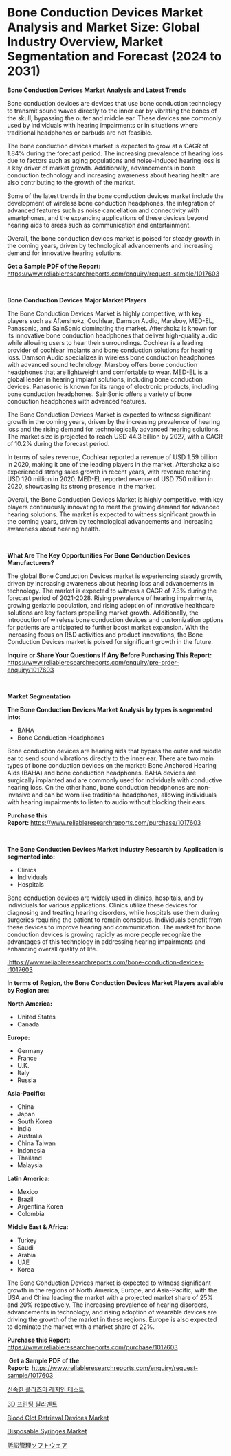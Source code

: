 <p><h1>Bone Conduction Devices Market Analysis and Market Size: Global Industry Overview, Market Segmentation and Forecast (2024 to 2031)</h1></p><p><strong>Bone Conduction Devices Market Analysis and Latest Trends</strong></p>
<p><p>Bone conduction devices are devices that use bone conduction technology to transmit sound waves directly to the inner ear by vibrating the bones of the skull, bypassing the outer and middle ear. These devices are commonly used by individuals with hearing impairments or in situations where traditional headphones or earbuds are not feasible.</p><p>The bone conduction devices market is expected to grow at a CAGR of 1.84% during the forecast period. The increasing prevalence of hearing loss due to factors such as aging populations and noise-induced hearing loss is a key driver of market growth. Additionally, advancements in bone conduction technology and increasing awareness about hearing health are also contributing to the growth of the market.</p><p>Some of the latest trends in the bone conduction devices market include the development of wireless bone conduction headphones, the integration of advanced features such as noise cancellation and connectivity with smartphones, and the expanding applications of these devices beyond hearing aids to areas such as communication and entertainment.</p><p>Overall, the bone conduction devices market is poised for steady growth in the coming years, driven by technological advancements and increasing demand for innovative hearing solutions.</p></p>
<p><strong>Get a Sample PDF of the Report:&nbsp;</strong> <a href="https://www.reliableresearchreports.com/enquiry/request-sample/1017603">https://www.reliableresearchreports.com/enquiry/request-sample/1017603</a></p>
<p>&nbsp;</p>
<p><strong>Bone Conduction Devices Major Market Players</strong></p>
<p><p>The Bone Conduction Devices Market is highly competitive, with key players such as Aftershokz, Cochlear, Damson Audio, Marsboy, MED-EL, Panasonic, and SainSonic dominating the market. Aftershokz is known for its innovative bone conduction headphones that deliver high-quality audio while allowing users to hear their surroundings. Cochlear is a leading provider of cochlear implants and bone conduction solutions for hearing loss. Damson Audio specializes in wireless bone conduction headphones with advanced sound technology. Marsboy offers bone conduction headphones that are lightweight and comfortable to wear. MED-EL is a global leader in hearing implant solutions, including bone conduction devices. Panasonic is known for its range of electronic products, including bone conduction headphones. SainSonic offers a variety of bone conduction headphones with advanced features.</p><p>The Bone Conduction Devices Market is expected to witness significant growth in the coming years, driven by the increasing prevalence of hearing loss and the rising demand for technologically advanced hearing solutions. The market size is projected to reach USD 44.3 billion by 2027, with a CAGR of 10.2% during the forecast period.</p><p>In terms of sales revenue, Cochlear reported a revenue of USD 1.59 billion in 2020, making it one of the leading players in the market. Aftershokz also experienced strong sales growth in recent years, with revenue reaching USD 120 million in 2020. MED-EL reported revenue of USD 750 million in 2020, showcasing its strong presence in the market.</p><p>Overall, the Bone Conduction Devices Market is highly competitive, with key players continuously innovating to meet the growing demand for advanced hearing solutions. The market is expected to witness significant growth in the coming years, driven by technological advancements and increasing awareness about hearing health.</p></p>
<p>&nbsp;</p>
<p><strong>What Are The Key Opportunities For Bone Conduction Devices Manufacturers?</strong></p>
<p><p>The global Bone Conduction Devices market is experiencing steady growth, driven by increasing awareness about hearing loss and advancements in technology. The market is expected to witness a CAGR of 7.3% during the forecast period of 2021-2028. Rising prevalence of hearing impairments, growing geriatric population, and rising adoption of innovative healthcare solutions are key factors propelling market growth. Additionally, the introduction of wireless bone conduction devices and customization options for patients are anticipated to further boost market expansion. With the increasing focus on R&D activities and product innovations, the Bone Conduction Devices market is poised for significant growth in the future.</p></p>
<p><strong>Inquire or Share Your Questions If Any Before Purchasing This Report:</strong> <a href="https://www.reliableresearchreports.com/enquiry/pre-order-enquiry/1017603">https://www.reliableresearchreports.com/enquiry/pre-order-enquiry/1017603</a></p>
<p>&nbsp;</p>
<p><strong>Market Segmentation</strong></p>
<p><strong>The Bone Conduction Devices Market Analysis by types is segmented into:</strong></p>
<p><ul><li>BAHA</li><li>Bone Conduction Headphones</li></ul></p>
<p><p>Bone conduction devices are hearing aids that bypass the outer and middle ear to send sound vibrations directly to the inner ear. There are two main types of bone conduction devices on the market: Bone Anchored Hearing Aids (BAHA) and bone conduction headphones. BAHA devices are surgically implanted and are commonly used for individuals with conductive hearing loss. On the other hand, bone conduction headphones are non-invasive and can be worn like traditional headphones, allowing individuals with hearing impairments to listen to audio without blocking their ears.</p></p>
<p><strong>Purchase this Report:&nbsp;</strong><a href="https://www.reliableresearchreports.com/purchase/1017603">https://www.reliableresearchreports.com/purchase/1017603</a></p>
<p>&nbsp;</p>
<p><strong>The Bone Conduction Devices Market Industry Research by Application is segmented into:</strong></p>
<p><ul><li>Clinics</li><li>Individuals</li><li>Hospitals</li></ul></p>
<p><p>Bone conduction devices are widely used in clinics, hospitals, and by individuals for various applications. Clinics utilize these devices for diagnosing and treating hearing disorders, while hospitals use them during surgeries requiring the patient to remain conscious. Individuals benefit from these devices to improve hearing and communication. The market for bone conduction devices is growing rapidly as more people recognize the advantages of this technology in addressing hearing impairments and enhancing overall quality of life.</p></p>
<p><a href="https://www.reliableresearchreports.com/bone-conduction-devices-r1017603">&nbsp;https://www.reliableresearchreports.com/bone-conduction-devices-r1017603</a></p>
<p><strong>In terms of Region, the Bone Conduction Devices Market Players available by Region are:</strong></p>
<p>
    <p> <strong> North America: </strong>
        <ul>
            <li>United States</li>
            <li>Canada</li>
        </ul>
        </p> 
    <p> <strong> Europe: </strong>
        <ul>
            <li>Germany</li>
            <li>France</li>
            <li>U.K.</li>
            <li>Italy</li>
            <li>Russia</li>
        </ul>
        </p> 
    <p> <strong> Asia-Pacific: </strong>
        <ul>
            <li>China</li>
            <li>Japan</li>
            <li>South Korea</li>
            <li>India</li>
            <li>Australia</li>
            <li>China Taiwan</li>
            <li>Indonesia</li>
            <li>Thailand</li>
            <li>Malaysia</li>
        </ul>
        </p> 
    <p> <strong> Latin America: </strong>
        <ul>
            <li>Mexico</li>
            <li>Brazil</li>
            <li>Argentina Korea</li>
            <li>Colombia</li>
        </ul>
        </p> 
    <p> <strong> Middle East & Africa: </strong>
        <ul>
            <li>Turkey</li>
            <li>Saudi</li>
            <li>Arabia</li>
            <li>UAE</li>
            <li>Korea</li>
        </ul>
    </p>
    </p>
<p><p>The Bone Conduction Devices market is expected to witness significant growth in the regions of North America, Europe, and Asia-Pacific, with the USA and China leading the market with a projected market share of 25% and 20% respectively. The increasing prevalence of hearing disorders, advancements in technology, and rising adoption of wearable devices are driving the growth of the market in these regions. Europe is also expected to dominate the market with a market share of 22%.</p></p>
<p><strong>Purchase this Report: </strong><a href="https://www.reliableresearchreports.com/purchase/1017603">https://www.reliableresearchreports.com/purchase/1017603</a></p>
<p>&nbsp;<strong>Get a Sample PDF of the Report:&nbsp;&nbsp;</strong><a href="https://www.reliableresearchreports.com/enquiry/request-sample/1017603">https://www.reliableresearchreports.com/enquiry/request-sample/1017603</a></p>
<p><strong></strong></p>
<p><p><a href="https://medium.com/@earlfeffersj/%EB%B9%A0%EB%A5%B8-%ED%94%8C%EB%9D%BC%EC%A6%88%EB%A7%88-%EB%A6%AC%EC%A7%84-%ED%85%8C%EC%8A%A4%ED%8A%B8-%EC%8B%9C%EC%9E%A5%EC%9D%80-%EC%8B%9C%EC%9E%A5-%EC%A0%90%EC%9C%A0%EC%9C%A8-%EC%8B%9C%EC%9E%A5-%ED%8A%B8%EB%A0%8C%EB%93%9C-%EB%B0%8F-%EC%8B%9C%EC%9E%A5-%EC%84%B1%EC%9E%A5%EC%97%90-%EB%8C%80%ED%95%9C-%EC%A0%95%EB%B3%B4%EB%A5%BC-%EC%A0%9C%EA%B3%B5%ED%95%A9%EB%8B%88%EB%8B%A4-3c1a53ef9ef2">신속한 플라즈마 레지인 테스트</a></p><p><a href="https://github.com/nuekbpymrrz5/Market-Research-Report-List-2/blob/main/528648743429.md">3D 프린팅 필라멘트</a></p><p><a href="https://github.com/biheemgalvinlouises6hokrh3h/Market-Research-Report-List-2/blob/main/blood-clot-retrieval-devices-market.md">Blood Clot Retrieval Devices Market</a></p><p><a href="https://www.linkedin.com/pulse/disposable-syringes-market-comprehensive-assessment-type-application-3e8xe?trackingId=3ou6S1NEH%2BlOLnMTnof8Ow%3D%3D">Disposable Syringes Market</a></p><p><a href="https://medium.com/@kamdeall7845/litigation-management-software%E5%B8%82%E5%A0%B4%E3%81%AE%E6%B4%9E%E5%AF%9F-%E5%B8%82%E5%A0%B4%E5%8B%95%E5%90%91-%E6%88%90%E9%95%B7-2024%E5%B9%B4%E3%81%8B%E3%82%892031%E5%B9%B4%E3%81%BE%E3%81%A7%E3%81%AE%E4%BA%88%E6%B8%AC-ef79e6116f2f">訴訟管理ソフトウェア</a></p></p>
